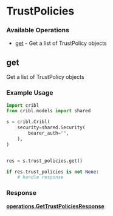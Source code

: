 # TrustPolicies

### Available Operations

* [get](#get) - Get a list of TrustPolicy objects

## get

Get a list of TrustPolicy objects

### Example Usage

```python
import cribl
from cribl.models import shared

s = cribl.Cribl(
    security=shared.Security(
        bearer_auth="",
    ),
)


res = s.trust_policies.get()

if res.trust_policies is not None:
    # handle response
```


### Response

**[operations.GetTrustPoliciesResponse](../../models/operations/gettrustpoliciesresponse.md)**


